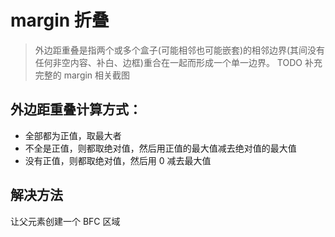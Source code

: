 # margin 折叠

> 外边距重叠是指两个或多个盒子(可能相邻也可能嵌套)的相邻边界(其间没有任何非空内容、补白、边框)重合在一起而形成一个单一边界。
> TODO 补充完整的 margin 相关截图

## 外边距重叠计算方式：

- 全部都为正值，取最大者
- 不全是正值，则都取绝对值，然后用正值的最大值减去绝对值的最大值
- 没有正值，则都取绝对值，然后用 0 减去最大值

## 解决方法

让父元素创建一个 BFC 区域
